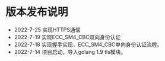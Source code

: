 # 版本发布说明

- 2022-7-25 实现HTTPS通信
- 2022-7-19 实现ECC_SM4_CBC双向身份认证
- 2022-7-18 实现握手实现，ECC_SM4_CBC单向身份认证流程。
- 2022-7-14 项目启动，导入golang 1.9 tls模块。
